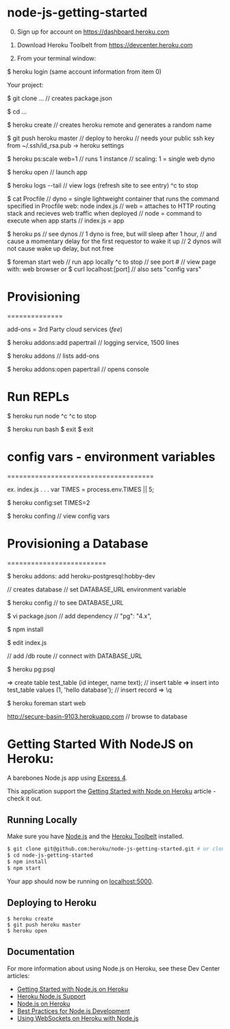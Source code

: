 # node-js-getting-started

0) Sign up for account on https://dashboard.heroku.com

1) Download Heroku Toolbelt from https://devcenter.heroku.com

2) From your terminal window:

$ heroku login
(same account information from item 0)

Your project:

$ git clone ...                       // creates package.json

$ cd ...

$ heroku create                       // creates heroku remote and generates a random name

$ git push heroku master              // deploy to heroku
                                      // needs your public ssh key from ~/.ssh/id_rsa.pub -> heroku settings
                                      
$ heroku ps:scale web=1               // runs 1 instance
                                      // scaling: 1 = single web dyno
                                      
$ heroku open                         // launch app

$ heroku logs --tail                  // view logs (refresh site to see entry)
^c to stop

$ cat Procfile                        // dyno = single lightweight container that runs the command specified in Procfile
web: node index.js                    // web = attaches to HTTP routing stack and recieves web traffic when deployed
                                      // node = command to execute when app starts
                                      // index.js = app
                                      
$ heroku ps                           // see dynos
                                      // 1 dyno is free, but will sleep after 1 hour, 
                                      //   and cause a momentary delay for the first requestor to wake it up
                                      // 2 dynos will not cause wake up delay, but not free 
                                    
$ foreman start web                   // run app locally
^c to stop                            // see port #
                                      // view page with: web browser or $ curl localhost:[port]
                                      // also sets "config vars"

# Provisioning
==============

add-ons = 3rd Party cloud services ($fee$)

$ heroku addons:add papertrail         // logging service, 1500 lines

$ heroku addons                        // lists add-ons

$ heroku addons:open papertrail        // opens console

# Run REPLs

$ heroku run node
^c ^c to stop

$ heroku run bash
$ exit 
$ exit

# config vars - environment variables
=====================================

ex.
   index.js
      .
      .
      .
      var TIMES = process.env.TIMES || 5;
      
$ heroku config:set TIMES=2

$ heroku confing                      // view config vars


# Provisioning a Database
=========================

$ heroku addons: add heroku-postgresql:hobby-dev

// creates database
// set DATABASE_URL environment variable

$ heroku config                       // to see DATABASE_URL

$ vi package.json                     // add dependency
                                      // "pg": "4.x",
                                      
$ npm install

$ edit index.js

  // add /db route
  // connect with DATABASE_URL

$ heroku pg:psql

  => create table test_table (id integer, name text);       // insert table
  => insert into test_table values (1, 'hello database');  // insert record
  => \q

$ heroku foreman start web              

http://secure-basin-9103.herokuapp.com                     // browse to database



Getting Started With NodeJS on Heroku:
======================================

A barebones Node.js app using [Express 4](http://expressjs.com/).

This application support the [Getting Started with Node on Heroku](https://devcenter.heroku.com/articles/getting-started-with-nodejs) article - check it out.

## Running Locally

Make sure you have [Node.js](http://nodejs.org/) and the [Heroku Toolbelt](https://toolbelt.heroku.com/) installed.

```sh
$ git clone git@github.com:heroku/node-js-getting-started.git # or clone your own fork
$ cd node-js-getting-started
$ npm install
$ npm start
```

Your app should now be running on [localhost:5000](http://localhost:5000/).

## Deploying to Heroku

```
$ heroku create
$ git push heroku master
$ heroku open
```

## Documentation

For more information about using Node.js on Heroku, see these Dev Center articles:

- [Getting Started with Node.js on Heroku](https://devcenter.heroku.com/articles/getting-started-with-nodejs)
- [Heroku Node.js Support](https://devcenter.heroku.com/articles/nodejs-support)
- [Node.js on Heroku](https://devcenter.heroku.com/categories/nodejs)
- [Best Practices for Node.js Development](https://devcenter.heroku.com/articles/node-best-practices)
- [Using WebSockets on Heroku with Node.js](https://devcenter.heroku.com/articles/node-websockets)
